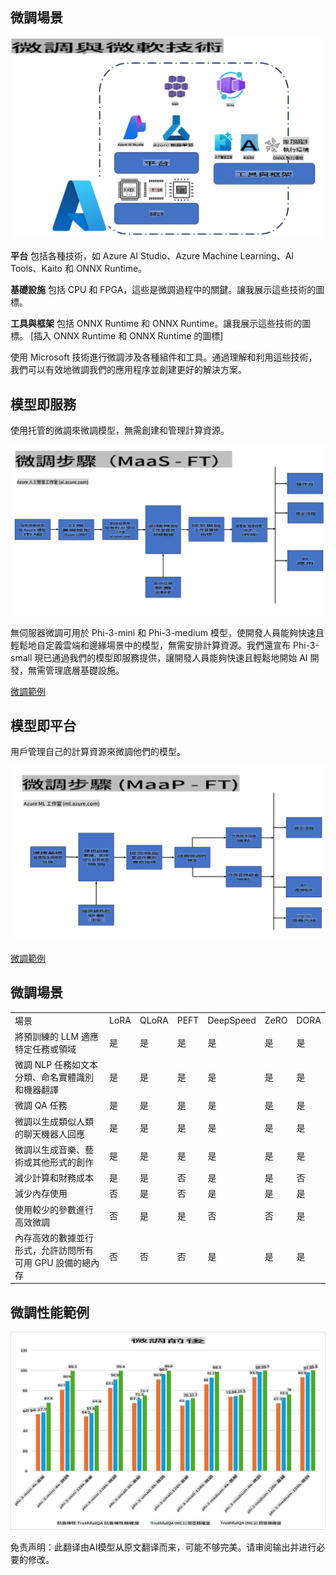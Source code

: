 ## 微調場景

![使用 MS 服務進行微調](../../../../translated_images/FinetuningwithMS.921fa8c240611562e7c4a5ceb7eca04f458ad6f3c899d5a0dc120030398d9e08.tw.png)

**平台** 包括各種技術，如 Azure AI Studio、Azure Machine Learning、AI Tools、Kaito 和 ONNX Runtime。

**基礎設施** 包括 CPU 和 FPGA，這些是微調過程中的關鍵。讓我展示這些技術的圖標。

**工具與框架** 包括 ONNX Runtime 和 ONNX Runtime。讓我展示這些技術的圖標。
[插入 ONNX Runtime 和 ONNX Runtime 的圖標]

使用 Microsoft 技術進行微調涉及各種組件和工具。通過理解和利用這些技術，我們可以有效地微調我們的應用程序並創建更好的解決方案。

## 模型即服務

使用托管的微調來微調模型，無需創建和管理計算資源。

![MaaS 微調](../../../../translated_images/MaaSfinetune.1678f33544c36b9016d8c018ce9c4c1622fb3bc2d72751291c39813f88bce052.tw.png)

無伺服器微調可用於 Phi-3-mini 和 Phi-3-medium 模型，使開發人員能夠快速且輕鬆地自定義雲端和邊緣場景中的模型，無需安排計算資源。我們還宣布 Phi-3-small 現已通過我們的模型即服務提供，讓開發人員能夠快速且輕鬆地開始 AI 開發，無需管理底層基礎設施。

[微調範例](https://github.com/microsoft/Phi-3CookBook/blob/main/md/04.Fine-tuning/FineTuning_AIStudio.md)

## 模型即平台

用戶管理自己的計算資源來微調他們的模型。

![Maap 微調](../../../../translated_images/MaaPFinetune.f88828d32d16ced1198525fceed9184ce17516f5c1a404c264d87a4ca816947f.tw.png)

[微調範例](https://github.com/Azure/azureml-examples/blob/main/sdk/python/foundation-models/system/finetune/chat-completion/chat-completion.ipynb)

## 微調場景

| | | | | | | |
|-|-|-|-|-|-|-|
|場景|LoRA|QLoRA|PEFT|DeepSpeed|ZeRO|DORA|
|將預訓練的 LLM 適應特定任務或領域|是|是|是|是|是|是|
|微調 NLP 任務如文本分類、命名實體識別和機器翻譯|是|是|是|是|是|是|
|微調 QA 任務|是|是|是|是|是|是|
|微調以生成類似人類的聊天機器人回應|是|是|是|是|是|是|
|微調以生成音樂、藝術或其他形式的創作|是|是|是|是|是|是|
|減少計算和財務成本|是|是|否|是|是|否|
|減少內存使用|否|是|否|是|是|是|
|使用較少的參數進行高效微調|否|是|是|否|否|是|
|內存高效的數據並行形式，允許訪問所有可用 GPU 設備的總內存|否|否|否|是|是|是|

## 微調性能範例

![微調性能](../../../../translated_images/Finetuningexamples.88bad3a5350927b08b1f06e4bced95cfd3715caa933d21c9ff658dcf0db94f73.tw.png)

免责声明：此翻译由AI模型从原文翻译而来，可能不够完美。请审阅输出并进行必要的修改。